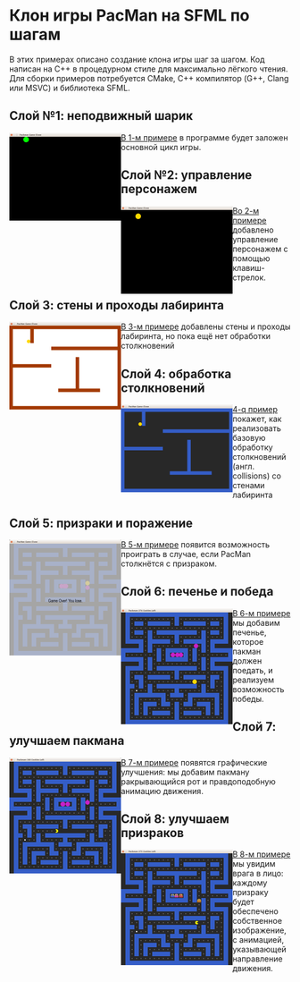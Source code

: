 # Клон игры PacMan на SFML по шагам

В этих примерах описано создание клона игры шаг за шагом. Код написан на C++ в процедурном стиле для максимально лёгкого чтения. Для сборки примеров потребуется CMake, C++ компилятор (G++, Clang или MSVC) и библиотека SFML.

## Слой №1: неподвижный шарик

<div>
<img align="left" src="img/preview_1.png">
<p><a href="pacman_1">В 1-м примере</a> в программе будет заложен основной цикл игры.</p>
</div>

## Слой №2: управление персонажем

<div>
<img align="left" src="img/preview_2.png">
<p><a href="pacman_2">Во 2-м примере</a> добавлено управление персонажем с помощью клавиш-стрелок.</p>
</div>

## Слой 3: стены и проходы лабиринта

<div>
<img align="left" src="img/preview_3.png">
<p><a href="pacman_3">В 3-м примере</a> добавлены стены и проходы лабиринта, но пока ещё нет обработки столкновений</p>
</div>

## Слой 4: обработка столкновений

<div>
<img align="left" src="img/preview_4.png">
<p><a href="pacman_4">4-q пример</a> покажет, как реализовать базовую обработку столкновений (англ. collisions) со стенами лабиринта</p>
</div>

## Слой 5: призраки и поражение

<div>
<img align="left" src="img/preview_5.png">
<p><a href="pacman_5">В 5-м примере</a> появится возможность проиграть в случае, если PacMan столкнётся с призраком.</p>
</div>

## Слой 6: печенье и победа

<div>
<img align="left" src="img/preview_6.png">
<p><a href="pacman_6">В 6-м примере</a> мы добавим печенье, которое пакман должен поедать, и реализуем возможность победы.</p>
</div>

## Слой 7: улучшаем пакмана

<div>
<img align="left" src="img/preview_7.png">
<p><a href="pacman_7">В 7-м примере</a> появятся графические улучшения: мы добавим пакману ракрывающийся рот и правдоподобную анимацию движения.</p>
</div>

## Слой 8: улучшаем призраков

<div>
<img align="left" src="img/preview_8.png">
<p><a href="pacman_8">В 8-м примере</a> мы увидим врага в лицо: каждому призраку будет обеспечено собственное изображение, с анимацией, указывающей направление движения.</p>
</div>
